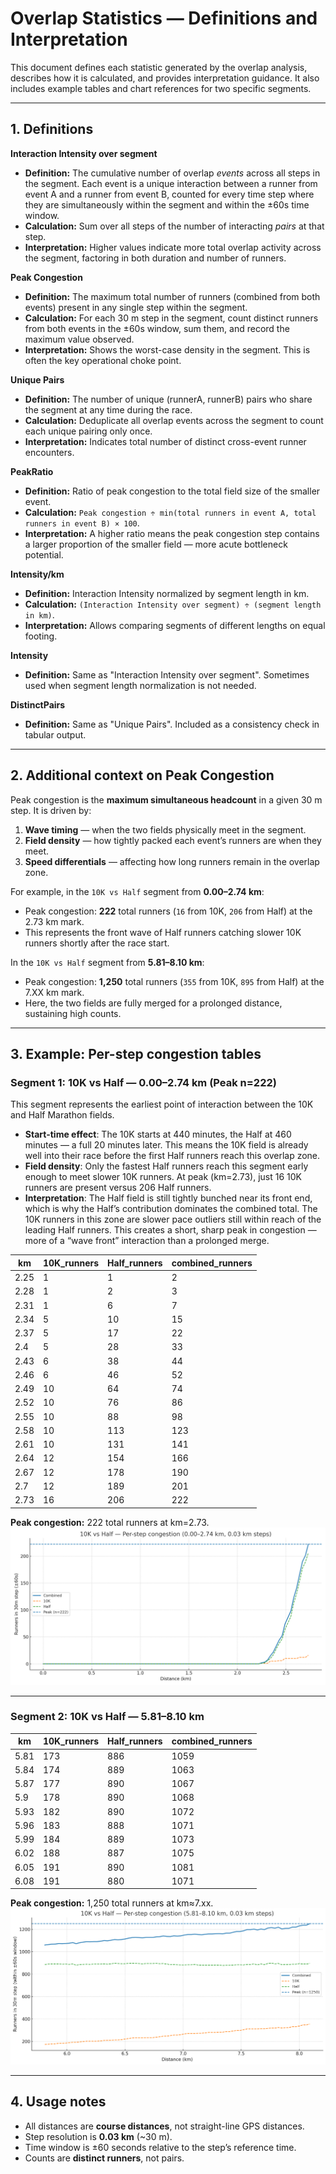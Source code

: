 # Overlap Statistics — Definitions and Interpretation

This document defines each statistic generated by the overlap analysis, describes how it is calculated, and provides interpretation guidance. It also includes example tables and chart references for two specific segments.

---

## 1. Definitions

**Interaction Intensity over segment**  
- **Definition:** The cumulative number of overlap *events* across all steps in the segment. Each event is a unique interaction between a runner from event A and a runner from event B, counted for every time step where they are simultaneously within the segment and within the ±60s time window.  
- **Calculation:** Sum over all steps of the number of interacting *pairs* at that step.  
- **Interpretation:** Higher values indicate more total overlap activity across the segment, factoring in both duration and number of runners.

**Peak Congestion**  
- **Definition:** The maximum total number of runners (combined from both events) present in any single step within the segment.  
- **Calculation:** For each 30 m step in the segment, count distinct runners from both events in the ±60s window, sum them, and record the maximum value observed.  
- **Interpretation:** Shows the worst-case density in the segment. This is often the key operational choke point.

**Unique Pairs**  
- **Definition:** The number of unique (runnerA, runnerB) pairs who share the segment at any time during the race.  
- **Calculation:** Deduplicate all overlap events across the segment to count each unique pairing only once.  
- **Interpretation:** Indicates total number of distinct cross-event runner encounters.

**PeakRatio**  
- **Definition:** Ratio of peak congestion to the total field size of the smaller event.  
- **Calculation:** `Peak congestion ÷ min(total runners in event A, total runners in event B) × 100`.  
- **Interpretation:** A higher ratio means the peak congestion step contains a larger proportion of the smaller field — more acute bottleneck potential.

**Intensity/km**  
- **Definition:** Interaction Intensity normalized by segment length in km.  
- **Calculation:** `(Interaction Intensity over segment) ÷ (segment length in km)`.  
- **Interpretation:** Allows comparing segments of different lengths on equal footing.

**Intensity**  
- **Definition:** Same as "Interaction Intensity over segment". Sometimes used when segment length normalization is not needed.

**DistinctPairs**  
- **Definition:** Same as "Unique Pairs". Included as a consistency check in tabular output.

---

## 2. Additional context on Peak Congestion

Peak congestion is the **maximum simultaneous headcount** in a given 30 m step. It is driven by:  
1. **Wave timing** — when the two fields physically meet in the segment.  
2. **Field density** — how tightly packed each event’s runners are when they meet.  
3. **Speed differentials** — affecting how long runners remain in the overlap zone.

For example, in the `10K vs Half` segment from **0.00–2.74 km**:  
- Peak congestion: **222** total runners (`16` from 10K, `206` from Half) at the 2.73 km mark.  
- This represents the front wave of Half runners catching slower 10K runners shortly after the race start.

In the `10K vs Half` segment from **5.81–8.10 km**:  
- Peak congestion: **1,250** total runners (`355` from 10K, `895` from Half) at the 7.XX km mark.  
- Here, the two fields are fully merged for a prolonged distance, sustaining high counts.

---

## 3. Example: Per-step congestion tables

### Segment 1: 10K vs Half — 0.00–2.74 km (Peak n=222)
This segment represents the earliest point of interaction between the 10K and Half Marathon fields.
- **Start-time effect**: The 10K starts at 440 minutes, the Half at 460 minutes — a full 20 minutes later. This means the 10K field is already well into their race before the first Half runners reach this overlap zone.
- **Field density**: Only the fastest Half runners reach this segment early enough to meet slower 10K runners. At peak (km=2.73), just 16 10K runners are present versus 206 Half runners.
- **Interpretation**: The Half field is still tightly bunched near its front end, which is why the Half’s contribution dominates the combined total. The 10K runners in this zone are slower pace outliers still within reach of the leading Half runners. This creates a short, sharp peak in congestion — more of a “wave front” interaction than a prolonged merge.

| km | 10K_runners | Half_runners | combined_runners |
|----|-------------|--------------|------------------|
| 2.25 |                  	1 |            	1 |            	2 |
| 2.28 |                  	1 |            	2 |            	3 |
| 2.31 |                  	1 |            	6 |            	7 |
| 2.34 |                  	5 |            	10 |            	15 |
| 2.37 |                  	5 |            	17 |            	22 |
| 2.4  |                  	5 |            	28 |            	33 |
| 2.43 |                  	6 |            	38 |            	44 |
| 2.46 |                  	6 |            	46 |            	52 |
| 2.49 |                  	10 |            	64 |            	74 |
| 2.52 |                  	10 |            	76 |            	86 |
| 2.55 |                  	10 |            	88 |            	98 |
| 2.58 |                  	10 |            	113 |            	123 |
| 2.61 |                  	10 |            	131 |            	141 |
| 2.64 |                  	12 |            	154 |            	166 |
| 2.67 |                  	12 |            	178 |            	190 |
| 2.7 |                  	  12 |            	189 |            	201 |
| 2.73 |                  	16 |            	206 |            	222 |

**Peak congestion:** 222 total runners at km=2.73.
![alt-text](/images/10K_Half_000_274km_split.png)

---

### Segment 2: 10K vs Half — 5.81–8.10 km

| km | 10K_runners | Half_runners | combined_runners |
|----|-------------|--------------|------------------|
| 5.81 |           173 |            886 |               1059 |
| 5.84 |           174 |            889 |               1063 |
| 5.87 |           177 |            890 |               1067 |
| 5.9  |           178 |            890 |               1068 |
| 5.93 |           182 |            890 |               1072 |
| 5.96 |           183 |            888 |               1071 |
| 5.99 |           184 |            889 |               1073 |
| 6.02 |           188 |            887 |               1075 |
| 6.05 |           191 |            890 |               1081 |
| 6.08 |           191 |            880 |               1071 |

**Peak congestion:** 1,250 total runners at km≈7.xx.
![alt-text](/images/10K_Half_0581_0810km_split.png)

---

## 4. Usage notes

- All distances are **course distances**, not straight-line GPS distances.  
- Step resolution is **0.03 km** (~30 m).  
- Time window is ±60 seconds relative to the step’s reference time.  
- Counts are **distinct runners**, not pairs.

